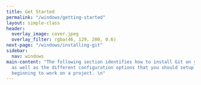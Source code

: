 ```yaml
---
title: Get Started
permalink: "/windows/getting-started"
layout: simple-class
header:
  overlay_image: cover.jpeg
  overlay_filter: rgba(46, 129, 200, 0.6)
next-page: "/windows/installing-git"
sidebar:
  nav: windows
main-content: "The following section identifies how to install Git on your Windows-machine
  as well as the different configuration options that you should setup before you
  beginning to work on a project. \n"
---
```


